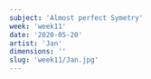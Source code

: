```yaml
---
subject: 'Almost perfect Symetry'
week: 'week11'
date: '2020-05-20'
artist: 'Jan'
dimensions: ''
slug: 'week11/Jan.jpg'
---
```

